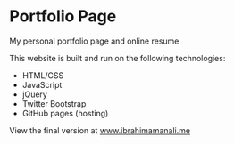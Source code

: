 Portfolio Page
=====

My personal portfolio page and online resume 

This website is built and run on the following technologies:
- HTML/CSS
- JavaScript 
- jQuery 
- Twitter Bootstrap  
- GitHub pages (hosting)

View the final version at 
www.ibrahimamanali.me
